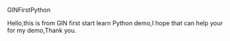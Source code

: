 GINFirstPython

Hello,this is from GIN first start learn Python demo,I hope that can help your for my demo,Thank you.
